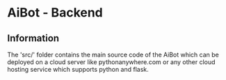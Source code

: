 # AiBot - Backend

## Information

The 'src/' folder contains the main source code of the AiBot which can be deployed on 
a cloud server like pythonanywhere.com or any other cloud hosting service which supports
python and flask.
